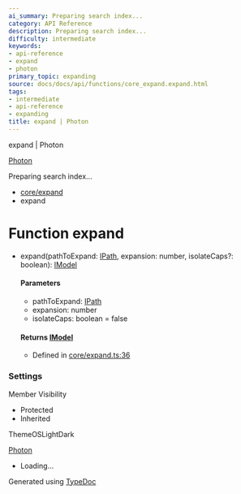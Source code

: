 ```yaml
---
ai_summary: Preparing search index...
category: API Reference
description: Preparing search index...
difficulty: intermediate
keywords:
- api-reference
- expand
- photon
primary_topic: expanding
source: docs/docs/api/functions/core_expand.expand.html
tags:
- intermediate
- api-reference
- expanding
title: expand | Photon
---
```

expand | Photon

[Photon](../index.md)




Preparing search index...

* [core/expand](../modules/core_expand.md)
* expand

# Function expand

* expand(pathToExpand: [IPath](../interfaces/core_schema.IPath.md), expansion: number, isolateCaps?: boolean): [IModel](../interfaces/core_schema.IModel.md)

  #### Parameters

  + pathToExpand: [IPath](../interfaces/core_schema.IPath.md)
  + expansion: number
  + isolateCaps: boolean = false

  #### Returns [IModel](../interfaces/core_schema.IModel.md)

  + Defined in [core/expand.ts:36](https://github.com/mwhite454/photon/blob/main/packages/photon/src/core/expand.ts#L36)

### Settings

Member Visibility

* Protected
* Inherited

ThemeOSLightDark

[Photon](../index.md)

* Loading...

Generated using [TypeDoc](https://typedoc.org/)
